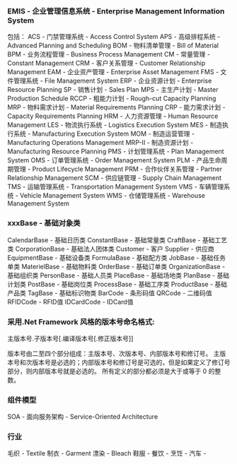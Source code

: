 ﻿### EMIS - 企业管理信息系统 - Enterprise Management Information  System
包括：
ACS - 门禁管理系统 - Access Control System
APS - 高级排程系统 - Advanced Planning and Scheduling
BOM - 物料清单管理 - Bill of Material
BPM - 业务流程管理 - Business Process Management
CM  - 常量管理     - Constant Management 
CRM - 客户关系管理 - Customer Relationship Management
EAM - 企业资产管理 - Enterprise Asset Management 
FMS - 文件管理系统 - File Management System 
ERP - 企业资源计划 - Enterprise Resource Planning
	SP - 销售计划 - Sales Plan
	MPS - 主生产计划 - Master Production Schedule
	RCCP - 粗能力计划 - Rough-cut Capacity Planning
	MRP - 物料需求计划 - Material Requirements Planning
	CRP - 能力需求计划 - Capacity Requirements Planning
HRM - 人力资源管理 - Human Resource Management
LES - 物流执行系统 - Logistics Execution System
MES - 制造执行系统 - Manufacturing Execution System
MOM - 制造运营管理 - Manufacturing Operations Management 
MRP-II - 制造资源计划 - Manufacturing Resource Planning
PMS - 计划管理系统 - Plan Management System
OMS - 订单管理系统 - Order Management System
PLM - 产品生命周期管理 - Product Lifecycle Management
PRM - 合作伙伴关系管理 - Partner Relationship Management
SCM - 供应链管理 - Supply Chain Management
TMS - 运输管理系统 - Transportation Management System
VMS - 车辆管理系统 - Vehicle Management System
WMS - 仓储管理系统 - Warehouse Management System

### xxxBase - 基础对象类
CalendarBase - 基础日历类
ConstantBase - 基础常量类
CraftBase - 基础工艺类
CorporationBase - 基础法人团体类
	Customer - 客户
	Supplier - 供应商
EquipmentBase - 基础设备类
FormulaBase - 基础配方类
JobBase - 基础任务单类
MaterielBase - 基础物料类
OrderBase - 基础订单类
OrganizationBase - 基础组织类
PersonBase - 基础人员类
PlaceBase - 基础场地类
PlanBase - 基础计划类
PostBase - 基础岗位类
ProcessBase - 基础工序类
ProductBase - 基础产品类
TagBase - 基础标识物类
	BarCode - 条形码值
	QRCode - 二维码值
	RFIDCode - RFID值
	IDCardCode - IDCard值

### 采用.Net Framework 风格的版本号命名格式:

主版本号.子版本号[.编译版本号[.修正版本号]]

版本号由二至四个部分组成：主版本号、次版本号、内部版本号和修订号。
主版本号和次版本号是必选的；内部版本号和修订号是可选的，但是如果定义了修订号部分，则内部版本号就是必选的。
所有定义的部分都必须是大于或等于 0 的整数。

### 组件模型
SOA - 面向服务架构 - Service-Oriented Architecture

### 行业
毛织 - Textile
制衣 - Garment
漂染 - Bleach
鞋服 - 
餐饮 - 
烹饪 - 
汽车 - 
